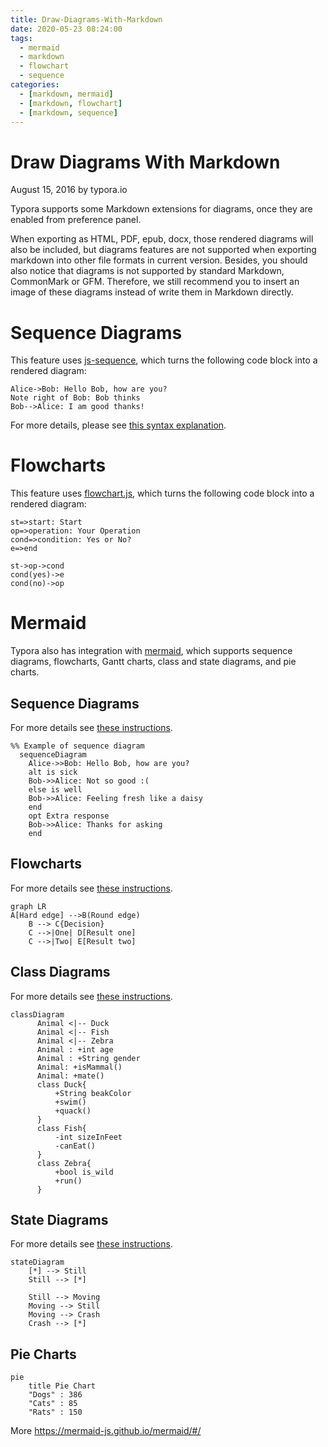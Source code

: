```yaml
---
title: Draw-Diagrams-With-Markdown
date: 2020-05-23 08:24:00
tags:
  - mermaid
  - markdown
  - flowchart
  - sequence
categories:
  - [markdown, mermaid]
  - [markdown, flowchart]
  - [markdown, sequence]
---
```




# Draw Diagrams With Markdown

August 15, 2016 by typora.io

Typora supports some Markdown extensions for diagrams, once they are enabled from preference panel.

When exporting as HTML, PDF, epub, docx, those rendered diagrams will also be included, but diagrams features are not supported when exporting markdown into other file formats in current version. Besides, you should also notice that diagrams is not supported by standard Markdown, CommonMark or GFM. Therefore, we still recommend you to insert an image of these diagrams instead of write them in Markdown directly.

# Sequence Diagrams

This feature uses [js-sequence](https://bramp.github.io/js-sequence-diagrams/), which turns the following code block into a rendered diagram:

```sequence
Alice->Bob: Hello Bob, how are you?
Note right of Bob: Bob thinks
Bob-->Alice: I am good thanks!
```

For more details, please see [this syntax explanation](https://bramp.github.io/js-sequence-diagrams/#syntax).

# Flowcharts

This feature uses [flowchart.js](http://flowchart.js.org/), which turns the following code block into a rendered diagram:

```flow
st=>start: Start
op=>operation: Your Operation
cond=>condition: Yes or No?
e=>end

st->op->cond
cond(yes)->e
cond(no)->op
```

# Mermaid

Typora also has integration with [mermaid](https://mermaid-js.github.io/mermaid/#/), which supports sequence diagrams, flowcharts, Gantt charts, class and state diagrams, and pie charts.

## Sequence Diagrams

For more details see [these instructions](https://mermaid-js.github.io/mermaid/#/sequenceDiagram).

```mermaid
%% Example of sequence diagram
  sequenceDiagram
    Alice->>Bob: Hello Bob, how are you?
    alt is sick
    Bob->>Alice: Not so good :(
    else is well
    Bob->>Alice: Feeling fresh like a daisy
    end
    opt Extra response
    Bob->>Alice: Thanks for asking
    end
```

## Flowcharts

For more details see [these instructions](https://mermaid-js.github.io/mermaid/#/flowchart).

```mermaid
graph LR
A[Hard edge] -->B(Round edge)
    B --> C{Decision}
    C -->|One| D[Result one]
    C -->|Two| E[Result two]
```
## Class Diagrams

For more details see [these instructions](https://mermaid-js.github.io/mermaid/#/classDiagram).

```mermaid
classDiagram
      Animal <|-- Duck
      Animal <|-- Fish
      Animal <|-- Zebra
      Animal : +int age
      Animal : +String gender
      Animal: +isMammal()
      Animal: +mate()
      class Duck{
          +String beakColor
          +swim()
          +quack()
      }
      class Fish{
          -int sizeInFeet
          -canEat()
      }
      class Zebra{
          +bool is_wild
          +run()
      }
```

## State Diagrams

For more details see [these instructions](https://mermaidjs.github.io/#/stateDiagram).

```mermaid
stateDiagram
    [*] --> Still
    Still --> [*]

    Still --> Moving
    Moving --> Still
    Moving --> Crash
    Crash --> [*]
```

## Pie Charts

```mermaid
pie
    title Pie Chart
    "Dogs" : 386
    "Cats" : 85
    "Rats" : 150 
```



More https://mermaid-js.github.io/mermaid/#/